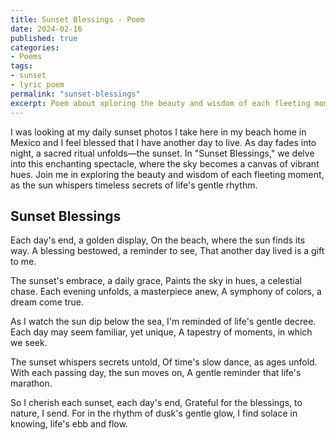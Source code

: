 ```yaml
---
title: Sunset Blessings - Poem
date: 2024-02-16
published: true
categories:
- Poems
tags:
- sunset
- lyric poem
permalink: "sunset-blessings"
excerpt: Poem about xploring the beauty and wisdom of each fleeting moment.
---
```

I was looking at my daily sunset photos I take here in my beach home in Mexico and I feel blessed that I have another day to live. As day fades into night, a sacred ritual unfolds—the sunset. In "Sunset Blessings," we delve into this enchanting spectacle, where the sky becomes a canvas of vibrant hues. Join me in exploring the beauty and wisdom of each fleeting moment, as the sun whispers timeless secrets of life's gentle rhythm.

## Sunset Blessings
Each day's end, a golden display,
On the beach, where the sun finds its way.
A blessing bestowed, a reminder to see,
That another day lived is a gift to me.

The sunset's embrace, a daily grace,
Paints the sky in hues, a celestial chase.
Each evening unfolds, a masterpiece anew,
A symphony of colors, a dream come true.

As I watch the sun dip below the sea,
I'm reminded of life's gentle decree.
Each day may seem familiar, yet unique,
A tapestry of moments, in which we seek.

The sunset whispers secrets untold,
Of time's slow dance, as ages unfold.
With each passing day, the sun moves on,
A gentle reminder that life's marathon.

So I cherish each sunset, each day's end,
Grateful for the blessings, to nature, I send.
For in the rhythm of dusk's gentle glow,
I find solace in knowing, life's ebb and flow.
